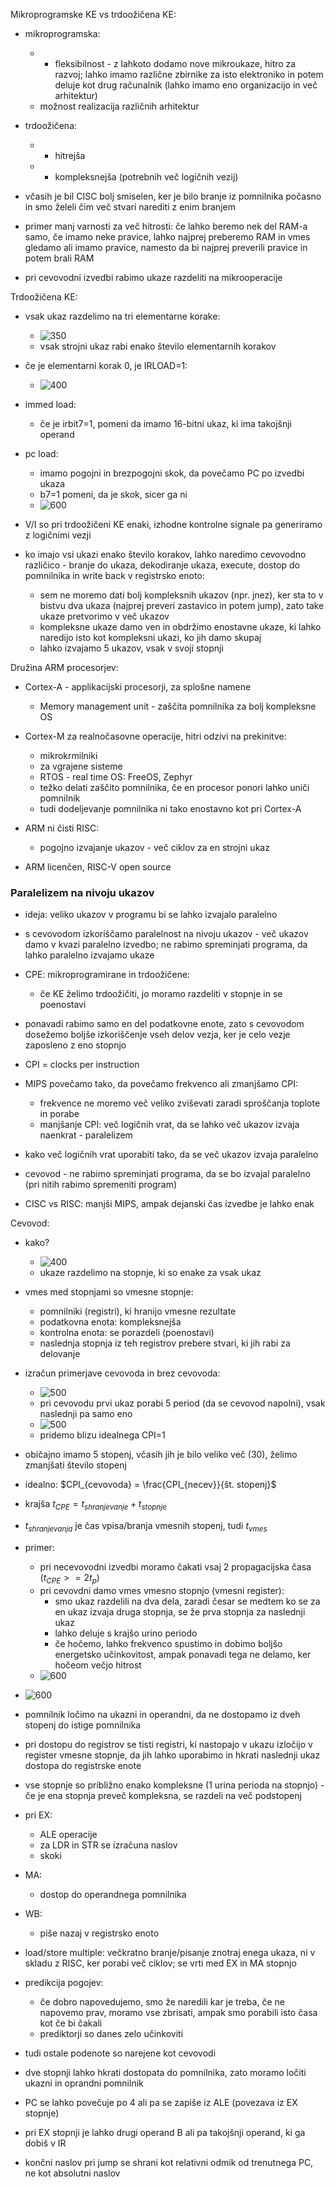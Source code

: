 Mikroprogramske KE vs trdoožičena KE:
- mikroprogramska:
	- + fleksibilnost - z lahkoto dodamo nove mikroukaze, hitro za razvoj; lahko imamo različne zbirnike za isto elektroniko in potem deluje kot drug računalnik (lahko imamo eno organizacijo in več arhitektur)
	- možnost realizacija različnih arhitektur
- trdoožičena:
	- + hitrejša
	- - kompleksnejša (potrebnih več logičnih vezij)

- včasih je bil CISC bolj smiselen, ker je bilo branje iz pomnilnika počasno in smo želeli čim več stvari narediti z enim branjem
- primer manj varnosti za več hitrosti: če lahko beremo nek del RAM-a samo, če imamo neke pravice, lahko najprej preberemo RAM in vmes gledamo ali imamo pravice, namesto da bi najprej preverili pravice in potem brali RAM
- pri cevovodni izvedbi rabimo ukaze razdeliti na mikrooperacije

Trdoožičena KE:
- vsak ukaz razdelimo na tri elementarne korake:
	- ![350](../../Images2/Pasted%20image%2020241126104006.png)
	- vsak strojni ukaz rabi enako število elementarnih korakov
- če je elementarni korak 0, je IRLOAD=1:
	- ![400](../../Images2/Pasted%20image%2020241126104100.png)
- immed load:
	- če je irbit7=1, pomeni da imamo 16-bitni ukaz, ki ima takojšnji operand
- pc load:
	- imamo pogojni in brezpogojni skok, da povečamo PC po izvedbi ukaza
	- b7=1 pomeni, da je skok, sicer ga ni
	- ![600](../../Images2/Pasted%20image%2020241126104936.png)

- V/I so pri trdoožičeni KE enaki, izhodne kontrolne signale pa generiramo z logičnimi vezji

- ko imajo vsi ukazi enako število korakov, lahko naredimo cevovodno različico - branje do ukaza, dekodiranje ukaza, execute, dostop do pomnilnika in write back v registrsko enoto:
	- sem ne moremo dati bolj kompleksnih ukazov (npr. jnez), ker sta to v bistvu dva ukaza (najprej preveri zastavico in potem jump), zato take ukaze pretvorimo v več ukazov
	- kompleksne ukaze damo ven in obdržimo enostavne ukaze, ki lahko naredijo isto kot kompleksni ukazi, ko jih damo skupaj
	- lahko izvajamo 5 ukazov, vsak v svoji stopnji

Družina ARM procesorjev:
- Cortex-A - applikacijski procesorji, za splošne namene
	- Memory management unit - zaščita pomnilnika za bolj kompleksne OS
- Cortex-M za realnočasovne operacije, hitri odzivi na prekinitve:
	- mikrokrmilniki
	- za vgrajene sisteme
	- RTOS - real time OS: FreeOS, Zephyr
	- težko delati zaščito pomnilnika, če en procesor ponori lahko uniči pomnilnik
	- tudi dodeljevanje pomnilnika ni tako enostavno kot pri Cortex-A

- ARM ni čisti RISC:
	- pogojno izvajanje ukazov - več ciklov za en strojni ukaz

- ARM licenčen, RISC-V open source

### Paralelizem na nivoju ukazov

- ideja: veliko ukazov v programu bi se lahko izvajalo paralelno
- s cevovodom izkoriščamo paralelnost na nivoju ukazov - več ukazov damo v kvazi paralelno izvedbo; ne rabimo spreminjati programa, da lahko paralelno izvajamo ukaze
- CPE: mikroprogramirane in trdoožičene:
	- če KE želimo trdoožičiti, jo moramo razdeliti v stopnje in se poenostavi
- ponavadi rabimo samo en del podatkovne enote, zato s cevovodom dosežemo boljše izkoriščenje vseh delov vezja, ker je celo vezje zaposleno z eno stopnjo
- CPI = clocks per instruction
- MIPS povečamo tako, da povečamo frekvenco ali zmanjšamo CPI:
	- frekvence ne moremo več veliko zviševati zaradi sproščanja toplote in porabe
	- manjšanje CPI: več logičnih vrat, da se lahko več ukazov izvaja naenkrat - paralelizem

- kako več logičnih vrat uporabiti tako, da se več ukazov izvaja paralelno
- cevovod - ne rabimo spreminjati programa, da se bo izvajal paralelno (pri nitih rabimo spremeniti program)

- CISC vs RISC: manjši MIPS, ampak dejanski čas izvedbe je lahko enak

Cevovod:
- kako?
	- ![400](../../Images2/Pasted%20image%2020241126115704.png)
	- ukaze razdelimo na stopnje, ki so enake za vsak ukaz
- vmes med stopnjami so vmesne stopnje:
	- pomnilniki (registri), ki hranijo vmesne rezultate
	- podatkovna enota: kompleksnejša
	- kontrolna enota: se porazdeli (poenostavi)
	- naslednja stopnja iz teh registrov prebere stvari, ki jih rabi za delovanje
- izračun primerjave cevovoda in brez cevovoda:
	- ![500](../../Images2/Pasted%20image%2020241126120047.png)
	- pri cevovodu prvi ukaz porabi 5 period (da se cevovod napolni), vsak naslednji pa samo eno
	- ![500](../../Images2/Pasted%20image%2020241126120149.png)
	- pridemo blizu idealnega CPI=1

- običajno imamo 5 stopenj, včasih jih je bilo veliko več (30), želimo zmanjšati število stopenj
- idealno: $CPI_{cevovoda} = \frac{CPI_{necev}}{št. stopenj}$
- krajša $t_{CPE} = t_{shranjevanje} + t_{stopnje}$
- $t_{shranjevanja}$ je čas vpisa/branja vmesnih stopenj, tudi $t_{vmes}$

- primer:
	- pri necevovodni izvedbi moramo čakati vsaj 2 propagacijska časa ($t_{CPE} >= 2 t_p$)
	- pri cevovdni damo vmes vmesno stopnjo (vmesni register):
		- smo ukaz razdelili na dva dela, zaradi česar se medtem ko se za en ukaz izvaja druga stopnja, se že prva stopnja za naslednji ukaz
		- lahko deluje s krajšo urino periodo
		- če hočemo, lahko frekvenco spustimo in dobimo boljšo energetsko učinkovitost, ampak ponavadi tega ne delamo, ker hočeom večjo hitrost
	- ![600](../../Images2/Pasted%20image%2020241126122639.png)

- ![600](../../Images2/Pasted%20image%2020241126123740.png)
- pomnilnik ločimo na ukazni in operandni, da ne dostopamo iz dveh stopenj do istige pomnilnika
- pri dostopu do registrov se tisti registri, ki nastopajo v ukazu izločijo v register vmesne stopnje, da jih lahko uporabimo in hkrati naslednji ukaz dostopa do registrske enote
- vse stopnje so približno enako kompleksne (1 urina perioda na stopnjo) - če je ena stopnja preveč kompleksna, se razdeli na več podstopenj
- pri EX:
	- ALE operacije
	- za LDR in STR se izračuna naslov
	- skoki
- MA:
	- dostop do operandnega pomnilnika
- WB:
	- piše nazaj v registrsko enoto

- load/store multiple: večkratno branje/pisanje znotraj enega ukaza, ni v skladu z RISC, ker porabi več ciklov; se vrti med EX in MA stopnjo

- predikcija pogojev:
	- če dobro napovedujemo, smo že naredili kar je treba, če ne napovemo prav, moramo vse zbrisati, ampak smo porabili isto časa kot če bi čakali
	- prediktorji so danes zelo učinkoviti
- tudi ostale podenote so narejene kot cevovodi

- dve stopnji lahko hkrati dostopata do pomnilnika, zato moramo ločiti ukazni in oprandni pomnilnik

- PC se lahko povečuje po 4 ali pa se zapiše iz ALE (povezava iz EX stopnje)
- pri EX stopnji je lahko drugi operand B ali pa takojšnji operand, ki ga dobiš v IR
- končni naslov pri jump se shrani kot relativni odmik od trenutnega PC, ne kot absolutni naslov